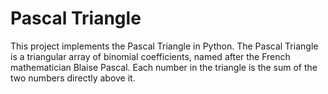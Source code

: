 # Pascal Triangle

This project implements the Pascal Triangle in Python. The Pascal Triangle is a triangular array of binomial coefficients, named after the French mathematician Blaise Pascal. Each number in the triangle is the sum of the two numbers directly above it.
